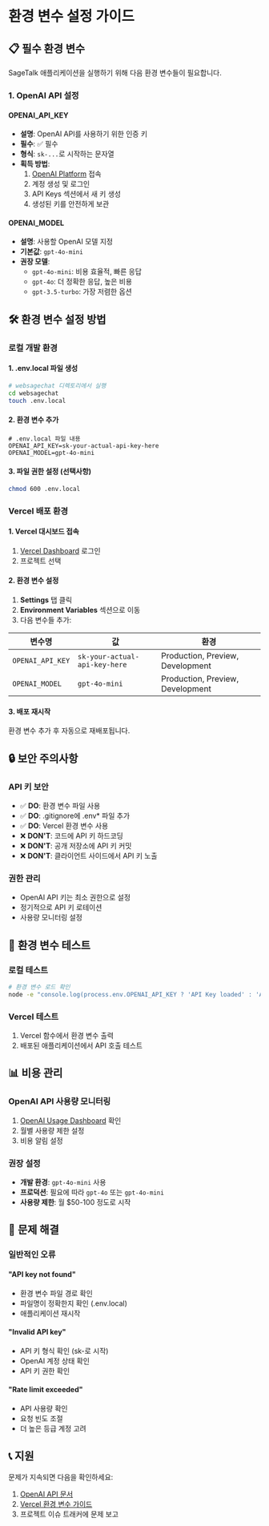 # 환경 변수 설정 가이드

## 📋 필수 환경 변수

SageTalk 애플리케이션을 실행하기 위해 다음 환경 변수들이 필요합니다.

### 1. OpenAI API 설정

#### OPENAI_API_KEY
- **설명**: OpenAI API를 사용하기 위한 인증 키
- **필수**: ✅ 필수
- **형식**: `sk-...`로 시작하는 문자열
- **획득 방법**: 
  1. [OpenAI Platform](https://platform.openai.com) 접속
  2. 계정 생성 및 로그인
  3. API Keys 섹션에서 새 키 생성
  4. 생성된 키를 안전하게 보관

#### OPENAI_MODEL
- **설명**: 사용할 OpenAI 모델 지정
- **기본값**: `gpt-4o-mini`
- **권장 모델**:
  - `gpt-4o-mini`: 비용 효율적, 빠른 응답
  - `gpt-4o`: 더 정확한 응답, 높은 비용
  - `gpt-3.5-turbo`: 가장 저렴한 옵션

## 🛠️ 환경 변수 설정 방법

### 로컬 개발 환경

#### 1. .env.local 파일 생성
```bash
# websagechat 디렉토리에서 실행
cd websagechat
touch .env.local
```

#### 2. 환경 변수 추가
```env
# .env.local 파일 내용
OPENAI_API_KEY=sk-your-actual-api-key-here
OPENAI_MODEL=gpt-4o-mini
```

#### 3. 파일 권한 설정 (선택사항)
```bash
chmod 600 .env.local
```

### Vercel 배포 환경

#### 1. Vercel 대시보드 접속
1. [Vercel Dashboard](https://vercel.com/dashboard) 로그인
2. 프로젝트 선택

#### 2. 환경 변수 설정
1. **Settings** 탭 클릭
2. **Environment Variables** 섹션으로 이동
3. 다음 변수들 추가:

| 변수명 | 값 | 환경 |
|--------|-----|------|
| `OPENAI_API_KEY` | `sk-your-actual-api-key-here` | Production, Preview, Development |
| `OPENAI_MODEL` | `gpt-4o-mini` | Production, Preview, Development |

#### 3. 배포 재시작
환경 변수 추가 후 자동으로 재배포됩니다.

## 🔒 보안 주의사항

### API 키 보안
- ✅ **DO**: 환경 변수 파일 사용
- ✅ **DO**: .gitignore에 .env* 파일 추가
- ✅ **DO**: Vercel 환경 변수 사용
- ❌ **DON'T**: 코드에 API 키 하드코딩
- ❌ **DON'T**: 공개 저장소에 API 키 커밋
- ❌ **DON'T**: 클라이언트 사이드에서 API 키 노출

### 권한 관리
- OpenAI API 키는 최소 권한으로 설정
- 정기적으로 API 키 로테이션
- 사용량 모니터링 설정

## 🧪 환경 변수 테스트

### 로컬 테스트
```bash
# 환경 변수 로드 확인
node -e "console.log(process.env.OPENAI_API_KEY ? 'API Key loaded' : 'API Key missing')"
```

### Vercel 테스트
1. Vercel 함수에서 환경 변수 출력
2. 배포된 애플리케이션에서 API 호출 테스트

## 📊 비용 관리

### OpenAI API 사용량 모니터링
1. [OpenAI Usage Dashboard](https://platform.openai.com/usage) 확인
2. 월별 사용량 제한 설정
3. 비용 알림 설정

### 권장 설정
- **개발 환경**: `gpt-4o-mini` 사용
- **프로덕션**: 필요에 따라 `gpt-4o` 또는 `gpt-4o-mini`
- **사용량 제한**: 월 $50-100 정도로 시작

## 🚨 문제 해결

### 일반적인 오류

#### "API key not found"
- 환경 변수 파일 경로 확인
- 파일명이 정확한지 확인 (.env.local)
- 애플리케이션 재시작

#### "Invalid API key"
- API 키 형식 확인 (sk-로 시작)
- OpenAI 계정 상태 확인
- API 키 권한 확인

#### "Rate limit exceeded"
- API 사용량 확인
- 요청 빈도 조절
- 더 높은 등급 계정 고려

## 📞 지원

문제가 지속되면 다음을 확인하세요:
1. [OpenAI API 문서](https://platform.openai.com/docs)
2. [Vercel 환경 변수 가이드](https://vercel.com/docs/concepts/projects/environment-variables)
3. 프로젝트 이슈 트래커에 문제 보고
